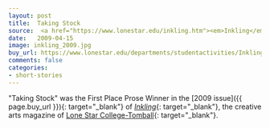 ```yaml
---
layout: post
title:  Taking Stock
source:  <a href="https://www.lonestar.edu/inkling.htm"><em>Inkling</em></a> <a href="https://www.lonestar.edu/departments/studentactivities/Inkling2009.pdf">2009</a> - First Place Prose Winner
date:   2009-04-15
image: inkling_2009.jpg
buy_url: https://www.lonestar.edu/departments/studentactivities/Inkling2009.pdf
comments: false
categories:
- short-stories
---
```


"Taking Stock" was the First Place Prose Winner in the [2009 issue]({{ page.buy_url }}){: target="_blank"} of [*Inkling*][inkling]{: target="_blank"}, the creative
arts magazine of [Lone Star College-Tomball][lsc]{: target="_blank"}.

[inkling]:https://www.lonestar.edu/inkling.htm
[lsc]:http://www.lonestar.edu/tomball.htm
